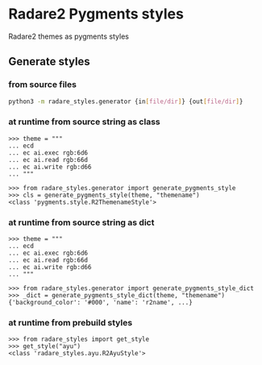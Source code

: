 # Radare2 Pygments styles
Radare2 themes as pygments styles 


## Generate styles

### from source files
```bash
python3 -m radare_styles.generator {in[file/dir]} {out[file/dir]}
``` 

### at runtime from source string as class
```python3
>>> theme = """
... ecd
... ec ai.exec rgb:6d6
... ec ai.read rgb:66d
... ec ai.write rgb:d66
... """

>>> from radare_styles.generator import generate_pygments_style
>>> cls = generate_pygments_style(theme, "themename")
<class 'pygments.style.R2ThemenameStyle'>
```

### at runtime from source string as dict
```python3
>>> theme = """
... ecd
... ec ai.exec rgb:6d6
... ec ai.read rgb:66d
... ec ai.write rgb:d66
... """

>>> from radare_styles.generator import generate_pygments_style_dict
>>> _dict = generate_pygments_style_dict(theme, "themename")
{'background_color': '#000', 'name': 'r2name', ...}
```

### at runtime from prebuild styles
```python3
>>> from radare_styles import get_style
>>> get_style("ayu")
<class 'radare_styles.ayu.R2AyuStyle'>
```